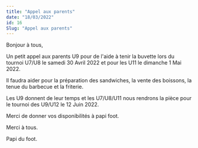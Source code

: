 ```yaml
---
title: "Appel aux parents"
date: "18/03/2022"
id: 16
Slug: "Appel aux parents"
---
```


Bonjour à tous,

Un petit appel aux parents U9 pour de l'aide à tenir la buvette lors du tournoi U7/U8 le samedi 30 Avril 2022 et pour les U11 le dimanche 1 Mai 2022.

Il faudra aider pour la préparation des sandwiches, la vente des boissons, la tenue du barbecue et la friterie.

Les U9 donnent de leur temps et les U7/U8/U11 nous rendrons la pièce pour le tournoi des U9/U12 le 12 Juin 2022.

Merci de donner vos disponibilités à papi foot.

Merci à tous.

Papi du foot.